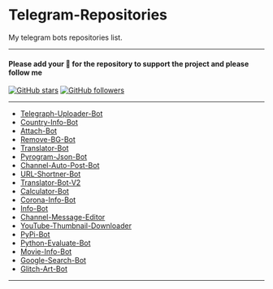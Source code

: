 # Telegram-Repositories

My telegram bots repositories list.

---

#### Please add your 🌟 for the repository to support the project and please follow me

[![GitHub stars](https://img.shields.io/github/stars/FayasNoushad/Telegram-Repositories.svg?style=social&label=Star)](https://github.com/FayasNoushad/Telegram-Repositories/stargazers) [![GitHub followers](https://img.shields.io/github/followers/FayasNoushad.svg?style=social&label=Follow)](https://github.com/FayasNoushad?tab=followers)

---

- [Telegraph-Uploader-Bot](https://github.com/FayasNoushad/Telegraph-Uploader-Bot)
- [Country-Info-Bot](https://github.com/FayasNoushad/Country-Info-Bot)
- [Attach-Bot](https://github.com/FayasNoushad/Attach-Bot)
- [Remove-BG-Bot](https://github.com/FayasNoushad/Remove-BG-Bot)
- [Translator-Bot](https://github.com/FayasNoushad/Translator-Bot)
- [Pyrogram-Json-Bot](https://github.com/FayasNoushad/Pyrogram-Json-Bot)
- [Channel-Auto-Post-Bot](https://github.com/FayasNoushad/Channel-Auto-Post-Bot)
- [URL-Shortner-Bot](https://github.com/FayasNoushad/URL-Shortner-Bot)
- [Translator-Bot-V2](https://github.com/FayasNoushad/Translator-Bot-V2)
- [Calculator-Bot](https://github.com/FayasNoushad/Calculator-Bot)
- [Corona-Info-Bot](https://github.com/FayasNoushad/Corona-Info-Bot)
- [Info-Bot](https://github.com/FayasNoushad/Info-Bot)
- [Channel-Message-Editor](https://github.com/FayasNoushad/Channel-Message-Editor)
- [YouTube-Thumbnail-Downloader](https://github.com/FayasNoushad/YouTube-Thumbnail-Downloader)
- [PyPi-Bot](https://github.com/FayasNoushad/PyPi-Bot)
- [Python-Evaluate-Bot](https://github.com/FayasNoushad/Python-Evaluate-Bot)
- [Movie-Info-Bot](https://github.com/FayasNoushad/Movie-Info-Bot)
- [Google-Search-Bot](https://github.com/FayasNoushad/Google-Search-Bot)
- [Glitch-Art-Bot](https://github.com/FayasNoushad/Glitch-Art-Bot)

---
